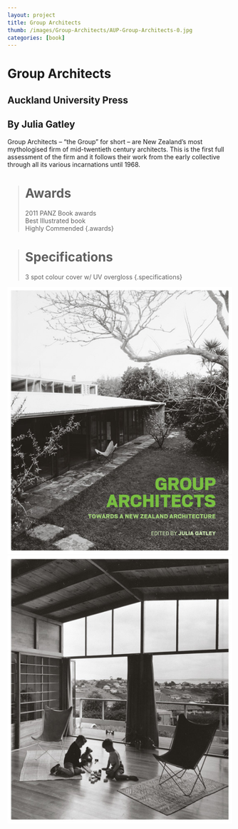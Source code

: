 ```yaml
---
layout: project
title: Group Architects
thumb: /images/Group-Architects/AUP-Group-Architects-0.jpg
categories: [book]
---
```


# Group Architects

## Auckland University Press
## By Julia Gatley

Group Architects – “the Group” for short – are New Zealand’s most mythologised firm of mid-twentieth century architects. This is the first full assessment of the firm and it follows their work from the early collective through all its various incarnations until 1968.

> # Awards
> 2011 PANZ Book awards  
> Best Illustrated book  
> Highly Commended
{.awards}

> # Specifications
> 3 spot colour cover w/ UV overgloss
{.specifications}

![](/images/Group-Architects/AUP-Group-Architects-1.jpg)
![](/images/Group-Architects/AUP-Group-Architects-2.jpg)
